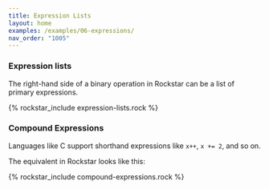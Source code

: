 ```yaml
---
title: Expression Lists
layout: home
examples: /examples/06-expressions/
nav_order: "1005"
---
```

### Expression lists

The right-hand side of a binary operation in Rockstar can be a list of primary expressions.

{% rockstar_include expression-lists.rock %}

### Compound Expressions

Languages like C support shorthand expressions like `x++`, `x += 2`, and so on.

The equivalent in Rockstar looks like this:

{% rockstar_include compound-expressions.rock %}





